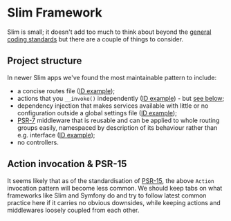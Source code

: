 # Slim Framework

Slim is small; it doesn't add too much to think about beyond the [general coding standards](coding-standards.md) but there are a couple of things to consider.

## Project structure

In newer Slim apps we've found the most maintainable pattern to include:

* a concise routes file ([ID example](https://github.com/comicrelief/id/blob/master/config/routes.php));
* actions that you `__invoke()` independently ([ID example](https://github.com/comicrelief/id/blob/master/src/Action/PublicKeyCurrent.php)) - but [see below](#action-invocation-&-psr-15);
* dependency injection that makes services available with little or no configuration outside a global settings file ([ID example](https://github.com/comicrelief/id/blob/master/config/di/queue.php));
* [PSR-7](https://www.php-fig.org/psr/psr-7/) middleware that is reusable and can be applied to whole routing groups easily, namespaced by description of its behaviour rather than e.g. interface ([ID example](https://github.com/comicrelief/id/blob/master/src/RateLimit/RateLimiter.php));
* no controllers.

## Action invocation & PSR-15

It seems likely that as of the standardisation of [PSR-15](https://www.php-fig.org/psr/psr-15/), the above `Action` invocation pattern will become less common. We should keep tabs on what frameworks like Slim and Symfony do and try to follow latest common practice here if it carries no obvious downsides, while keeping actions and middlewares loosely coupled from each other.
